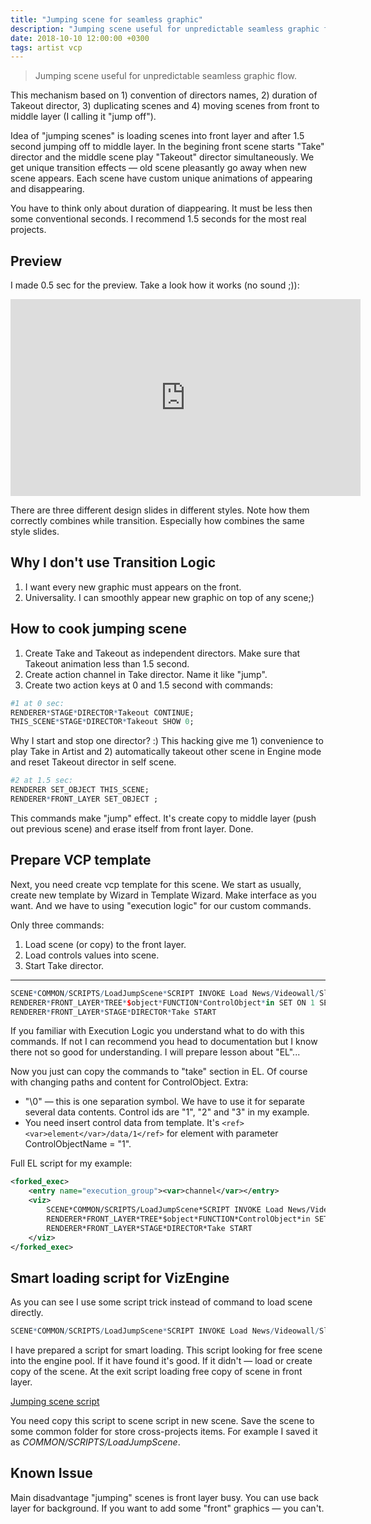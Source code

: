 ```yaml
---
title: "Jumping scene for seamless graphic"
description: "Jumping scene useful for unpredictable seamless graphic flow."
date: 2018-10-10 12:00:00 +0300
tags: artist vcp
---
```


> Jumping scene useful for unpredictable seamless graphic flow.

This mechanism based on 1) convention of directors names, 2) duration of Takeout director, 3) duplicating scenes and 4) moving scenes from front to middle layer (I calling it "jump off").

Idea of "jumping scenes" is loading scenes into front layer and after 1.5 second jumping off to middle layer. In the begining front scene starts "Take" director and the middle scene play "Takeout" director simultaneously. We get unique transition effects — old scene pleasantly go away when new scene appears. Each scene have custom unique animations of appearing and disappearing.

You have to think only about duration of diappearing. It must be less then some conventional seconds. I recommend 1.5 seconds for the most real projects.

## Preview

I made 0.5 sec for the preview. Take a look how it works (no sound ;)):

<iframe width="560" height="315" src="https://www.youtube.com/embed/fEwqgMe_xX8" frameborder="0" allow="accelerometer; autoplay; encrypted-media; gyroscope; picture-in-picture" allowfullscreen></iframe>

There are three different design slides in different styles. Note how them correctly combines while transition. Especially how combines the same style slides.

## Why I don't use Transition Logic

1. I want every new graphic must appears on the front.
2. Universality. I can smoothly appear new graphic on top of any scene;)

## How to cook jumping scene

1. Create Take and Takeout as independent directors. Make sure that Takeout animation less than 1.5 second.
2. Create action channel in Take director. Name it like "jump".
3. Create two action keys at 0 and 1.5 second with commands:

```r
#1 at 0 sec:
RENDERER*STAGE*DIRECTOR*Takeout CONTINUE;
THIS_SCENE*STAGE*DIRECTOR*Takeout SHOW 0;
```

Why I start and stop one director? :) This hacking give me 1) convenience to play Take in Artist and 2) automatically takeout other scene in Engine mode and reset Takeout director in self scene.

```r
#2 at 1.5 sec:
RENDERER SET_OBJECT THIS_SCENE;
RENDERER*FRONT_LAYER SET_OBJECT ;
```

This commands make "jump" effect. It's create copy to middle layer (push out previous scene)
 and erase itself from front layer. 
Done.

<media-image name="jumping-scene-stage-take-action-keys.png" />

## Prepare VCP template

Next, you need create vcp template for this scene. We start as usually, create new template by Wizard in Template Wizard. Make interface as you want. And we have to using "execution logic" for our custom commands.

Only three commands:
1. Load scene (or copy) to the front layer.
2. Load controls values into scene.
3. Start Take director.

------------

```r
SCENE*COMMON/SCRIPTS/LoadJumpScene*SCRIPT INVOKE Load News/Videowall/Slide1
RENDERER*FRONT_LAYER*TREE*$object*FUNCTION*ControlObject*in SET ON 1 SET 111\02 SET 222\03 SET 333
RENDERER*FRONT_LAYER*STAGE*DIRECTOR*Take START
```

If you familiar with Execution Logic you understand what to do with this commands. If not I can recommend you head to documentation but I know there not so good for understanding. I will prepare lesson about "EL"... <!-- [TODO: need lesson about Execution Logic] -->

Now you just can copy the commands to "take" section in EL. Of course with changing paths and content for ControlObject. Extra:

* "\0" — this is one separation symbol. We have to use it for separate several data contents. Control ids are "1", "2" and "3" in my example.
* You need insert control data from template. It's ```<ref><var>element</var>/data/1</ref>``` for element with parameter ControlObjectName = "1".

Full EL script for my example:

```xml
<forked_exec>
	<entry name="execution_group"><var>channel</var></entry>
	<viz>
		SCENE*COMMON/SCRIPTS/LoadJumpScene*SCRIPT INVOKE Load News/Videowall/Slide1
		RENDERER*FRONT_LAYER*TREE*$object*FUNCTION*ControlObject*in SET ON 1 SET <ref><var>element</var>/data/1</ref>\02 SET <ref><var>element</var>/data/2</ref>\03 SET <ref><var>element</var>/data/3</ref>
		RENDERER*FRONT_LAYER*STAGE*DIRECTOR*Take START
	</viz>
</forked_exec>
```

## Smart loading script for VizEngine

As you can see I use some script trick instead of command to load scene directly.

```r
SCENE*COMMON/SCRIPTS/LoadJumpScene*SCRIPT INVOKE Load News/Videowall/Slide1
```

I have prepared a script for smart loading. This script looking for free scene into the engine pool. If it have found it's good. If it didn't — load or create copy of the scene. At the exit script loading free copy of scene in front layer.

[Jumping scene script](/scripts/jumping-scene)

You need copy this script to scene script in new scene. Save the scene to some common folder for store cross-projects items. For example I saved it as _COMMON/SCRIPTS/LoadJumpScene_.

## Known Issue

Main disadvantage "jumping" scenes is front layer busy. You can use back layer for background. If you want to add some "front" graphics — you can't.

